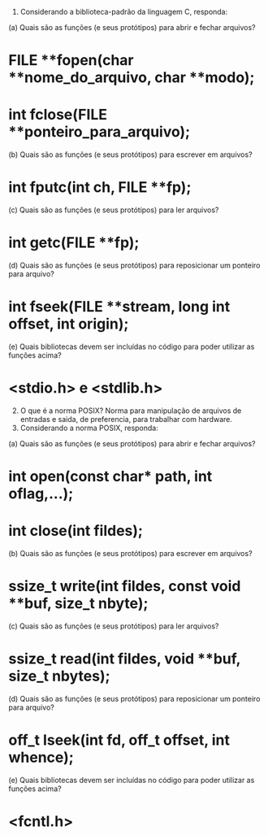 1. Considerando a biblioteca-padrão da linguagem C, responda:

(a) Quais são as funções (e seus protótipos) para abrir e fechar arquivos?
#	FILE **fopen(char **nome_do_arquivo, char **modo);
#	int fclose(FILE **ponteiro_para_arquivo);

(b) Quais são as funções (e seus protótipos) para escrever em arquivos?
#	int fputc(int ch, FILE **fp);

(c) Quais são as funções (e seus protótipos) para ler arquivos?
#	int getc(FILE **fp);

(d) Quais são as funções (e seus protótipos) para reposicionar um ponteiro para arquivo?
# int fseek(FILE **stream, long int offset, int origin);

(e) Quais bibliotecas devem ser incluídas no código para poder utilizar as funções acima?
# <stdio.h> e <stdlib.h>


2. O que é a norma POSIX?
	Norma para manipulação de arquivos de entradas e saida, de preferencia, para trabalhar com hardware.
3. Considerando a norma POSIX, responda:

(a) Quais são as funções (e seus protótipos) para abrir e fechar arquivos?
#	int open(const char* path, int oflag,...);
#	int close(int fildes);

(b) Quais são as funções (e seus protótipos) para escrever em arquivos?
#	ssize_t write(int fildes, const void **buf, size_t nbyte);

(c) Quais são as funções (e seus protótipos) para ler arquivos?
#	ssize_t read(int fildes, void **buf, size_t nbytes);

(d) Quais são as funções (e seus protótipos) para reposicionar um ponteiro para arquivo?
#	off_t lseek(int fd, off_t offset, int whence);

(e) Quais bibliotecas devem ser incluídas no código para poder utilizar as funções acima?
#	<fcntl.h>
